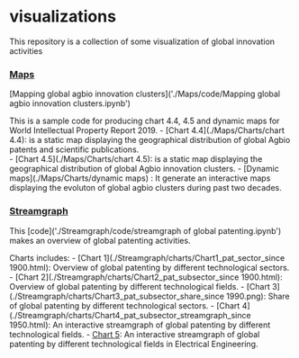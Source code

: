 # visualizations
This repository is a collection of some visualization of global innovation activities

### [Maps](./Maps/) 

[Mapping global agbio innovation clusters]('./Maps/code/Mapping global agbio innovation clusters.ipynb')

This is a sample code for producing chart 4.4, 4.5 and dynamic maps for World Intellectual Property Report 2019. 
    - [Chart 4.4](./Maps/Charts/chart 4.4): is a static map displaying the geographical distribution of global Agbio patents and scientific publications.  
    - [Chart 4.5](./Maps/Charts/chart 4.5): is a static map displaying the geographical distribution of global Agbio innovation clusters.
    - [Dynamic maps](./Maps/Charts/dynamic maps)
    : It generate an interactive maps displaying the evoluton of global agbio clusters during past two decades.

### [Streamgraph](./Streamgraph/) 

This [code]('./Streamgraph/code/streamgraph of global patenting.ipynb') makes an overview of global patenting activities.

Charts includes: 
    - [Chart 1](./Streamgraph/charts/Chart1_pat_sector_since 1900.html): Overview of global patenting by different technological sectors. 
    - [Chart 2](./Streamgraph/charts/Chart2_pat_subsector_since 1900.html): Overview of global patenting by different technological fields.
    - [Chart 3](./Streamgraph/charts/Chart3_pat_subsector_share_since 1990.png): Share of global patenting by different technological sectors.
    - [Chart 4](./Streamgraph/charts/Chart4_pat_subsector_streamgraph_since 1950.html): An interactive streamgraph of global patenting by different technological fields.
    - [Chart 5](./Streamgraph/charts/Chart5_pat_subsector_streamgraph_EE_since1950.html): An interactive streamgraph of global patenting by different technological fields in Electrical Engineering. 
